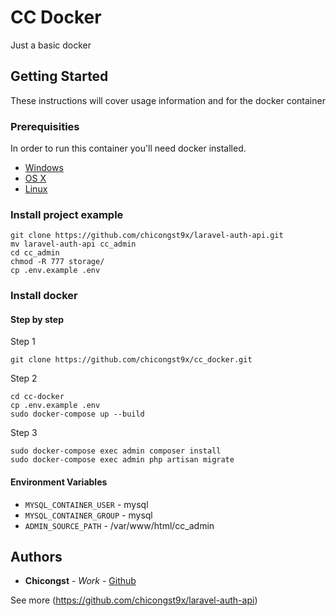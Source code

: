 # CC Docker

Just a basic docker

## Getting Started

These instructions will cover usage information and for the docker container 

### Prerequisities


In order to run this container you'll need docker installed.

* [Windows](https://docs.docker.com/windows/started)
* [OS X](https://docs.docker.com/mac/started/)
* [Linux](https://docs.docker.com/linux/started/)

### Install project example

```shell
git clone https://github.com/chicongst9x/laravel-auth-api.git
mv laravel-auth-api cc_admin
cd cc_admin
chmod -R 777 storage/
cp .env.example .env
```

### Install docker

#### Step by step

Step 1

```shell
git clone https://github.com/chicongst9x/cc_docker.git
```

Step 2

```shell
cd cc-docker
cp .env.example .env 
sudo docker-compose up --build
```
Step 3

```shell
sudo docker-compose exec admin composer install
sudo docker-compose exec admin php artisan migrate
```

#### Environment Variables

* `MYSQL_CONTAINER_USER`  - mysql
* `MYSQL_CONTAINER_GROUP` - mysql
* `ADMIN_SOURCE_PATH`     - /var/www/html/cc_admin

## Authors

* **Chicongst** - *Work* - [Github](https://github.com/chicongst9x)

See more (https://github.com/chicongst9x/laravel-auth-api)
